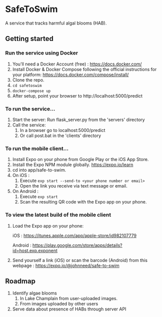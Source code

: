 # SafeToSwim
A service that tracks harmful algal blooms (HAB).

## Getting started

### Run the service using Docker
1. You'll need a Docker Account (free) : https://docs.docker.com/
2. Install Docker & Docker Compose following the official instructions for your platform: https://docs.docker.com/compose/install/
3. Clone the repo.
4. `cd safetoswim`
5. `docker-compose up`
6. After setup, point your browser to http://localhost:5000/predict


### To run the service...
1. Start the server: Run flask_server.py from the 'servers' directory
2. Call the service: 
   1. In a browser go to localhost:5000/predict
   2. Or call post.bat in the 'clients' directory   
   
### To run the mobile client...
1. Install Expo on your phone from Google Play or the iOS App Store.
2. Install the Expo NPM module globally.  https://expo.io/learn
3. cd into app/safe-to-swim.
4. On iOS : 
      1. Execute `exp start --send-to <your phone number or email>`
      2. Open the  link you receive via text message or email.
5. On Android : 
      1. Execute `exp start`
      2. Scan the resulting QR code with the Expo app on your phone.
      
### To view the latest build of the mobile client
 1. Load the Expo app on your phone:

    iOS : https://itunes.apple.com/app/apple-store/id982107779

    Android : https://play.google.com/store/apps/details?id=host.exp.exponent

 2. Send yourself a link (iOS) or scan the barcode (Android) from this webpage : https://expo.io/@johnneed/safe-to-swim
 

## Roadmap
1) Identify algae blooms
   1. In Lake Champlain from user-uploaded images.
   2. From images uploaded by other users
2) Serve data about presence of HABs through server API
